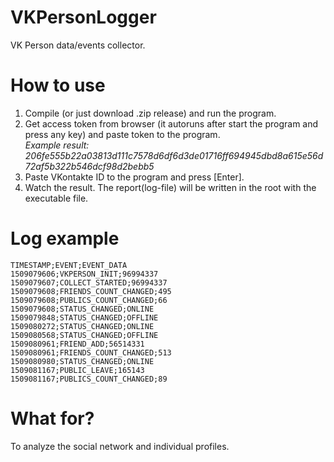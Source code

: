 # VKPersonLogger
VK Person data/events collector.

# How to use
<ol>
<li>Compile (or just download .zip release) and run the program.</li>
<li>Get access token from browser (it autoruns after start the program and press any key) and paste token to the program.<br>
<i>Example result: 206fe555b22a03813d111c7578d6df6d3de01716ff694945dbd8a615e56d72af5b322b546dcf98d2bebb5</i></li>
<li>Paste VKontakte ID to the program and press [Enter].</li>
<li>Watch the result. The report(log-file) will be written in the root with the executable file.</li>
</ol>

# Log example
<pre><code>TIMESTAMP;EVENT;EVENT_DATA
1509079606;VKPERSON_INIT;96994337
1509079607;COLLECT_STARTED;96994337
1509079608;FRIENDS_COUNT_CHANGED;495
1509079608;PUBLICS_COUNT_CHANGED;66
1509079608;STATUS_CHANGED;ONLINE
1509079848;STATUS_CHANGED;OFFLINE
1509080272;STATUS_CHANGED;ONLINE
1509080568;STATUS_CHANGED;OFFLINE
1509080961;FRIEND_ADD;56514331
1509080961;FRIENDS_COUNT_CHANGED;513
1509080980;STATUS_CHANGED;ONLINE
1509081167;PUBLIC_LEAVE;165143
1509081167;PUBLICS_COUNT_CHANGED;89
</code></pre>

# What for?
To analyze the social network and individual profiles.
